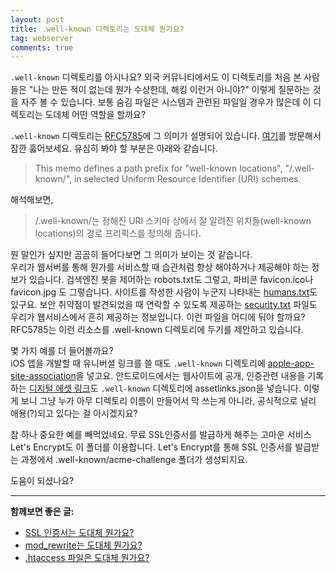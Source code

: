 ```yaml
---
layout: post
title: .well-known 디렉토리는 도대체 뭔가요?
tag: webserver
comments: true
---
```


```.well-known``` 디렉토리를 아시나요? 외국 커뮤니티에서도 이 디렉토리를 처음 본 사람들은 "나는 만든 적이 없는데 뭔가 수상한데, 해킹 이런거 아니야?" 이렇게 질문하는 것을 자주 볼 수 있습니다. 보통 숨김 파일은 시스템과 관련된 파일일 경우가 많은데 이 디렉토리는 도데체 어떤 역할을 할까요?      
     
```.well-known``` 디렉토리는 [RFC5785](https://tools.ietf.org/html/rfc5785)에 그 의미가 설명되어 있습니다. [여기](https://tools.ietf.org/html/rfc5785)를 방문해서 잠깐 훓어보세요. 유심히 봐야 할 부분은 아래와 같습니다.    
    
> This memo defines a path prefix for "well-known locations", "/.well-known/", in selected Uniform Resource Identifier (URI) schemes.          
     
해석해보면,    
> /.well-known/는 정해진 URI 스키마 상에서 잘 알려진 위치들(well-known locations)의 경로 프리픽스를 정의해 줍니다.
     
뭔 말인가 싶지만 곰곰히 들어다보면 그 의미가 보이는 것 같습니다.      
우리가 웹서버를 통해 뭔가를 서비스할 때 습관처럼 항상 해야하거나 제공해야 하는 정보가 있습니다. 검색엔진 봇을 제어하는 robots.txt도 그렇고, 파비콘 favicon.ico나 favicon.jpg 도 그렇습니다. 사이트를 작성한 사람이 누군지 나타내는 [humans.txt](http://humanstxt.org/)도 있구요. 보안 취약점이 발견되었을 때 연락할 수 있도록 제공하는 [security.txt](https://securitytxt.org/) 파일도 우리가 웹서비스에서 흔히 제공하는 정보입니다. 이런 파일을 어디에 둬야 할까요? RFC5785는 이런 리소스를 .well-known 디렉토리에 두기를 제안하고 있습니다.   
     
몇 가지 예를 더 들어볼까요?    
iOS 앱을 개발할 때 유니버셜 링크를 쓸 때도 ```.well-known``` 디렉토리에 [apple-app-site-association](https://developer.apple.com/library/archive/documentation/General/Conceptual/AppSearch/UniversalLinks.html)을 넣고요. 안드로이드에서는 웹사이트에 공개, 인증관련 내용을 기록하는 [디지털 에셋 링크](https://developers.google.com/digital-asset-links/v1/getting-started)도 ```.well-known``` 디렉토리에 assetlinks.json을 넣습니다. 이렇게 보니 그냥 누가 아무 디렉토리 이름이 만들어서 막 쓰는게 아니라, 공식적으로 널리 애용(?)되고 있다는 걸 아시겠지요?    
     
참 하나 중요한 예를 빼먹었네요. 무료 SSL인증서를 발급하게 해주는 고마운 서비스 Let's Encrypt도 이 폴더를 이용합니다. Let's Encrypt를 통해 SSL 인증서를 발급받는 과정에서 .well-known/acme-challenge 폴더가 생성되지요.   
    
도움이 되셨나요?   

---

**함께보면 좋은 글:**   
* [SSL 인증서는 도대체 뭔가요?](https://devlog.jwgo.kr/2019/04/12/what-is-ssl/)
* [mod_rewrite는 도대체 뭔가요?](https://devlog.jwgo.kr/2019/04/12/what-is-mod-rewrite/)
* [.htaccess 파일은 도대체 뭔가요?](https://devlog.jwgo.kr/2019/04/11/what-is-htaccess/)
